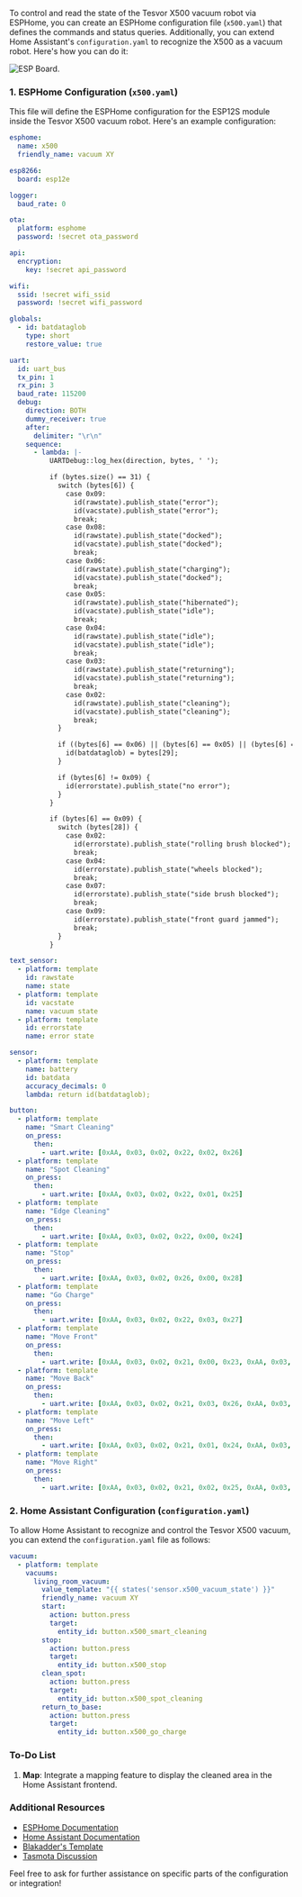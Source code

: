 To control and read the state of the Tesvor X500 vacuum robot via ESPHome, you can create an ESPHome configuration file (`x500.yaml`) that defines the commands and status queries. Additionally, you can extend Home Assistant's `configuration.yaml` to recognize the X500 as a vacuum robot. Here's how you can do it:

![ESP Board.](https://github.com/johkn/tesvor-x500-esphome-vacuum/blob/main/ESP12S%20Board.png)

### 1. ESPHome Configuration (`x500.yaml`)

This file will define the ESPHome configuration for the ESP12S module inside the Tesvor X500 vacuum robot. Here's an example configuration:

```yaml
esphome:
  name: x500
  friendly_name: vacuum XY

esp8266:
  board: esp12e

logger:
  baud_rate: 0

ota:
  platform: esphome
  password: !secret ota_password

api:
  encryption:
    key: !secret api_password

wifi:
  ssid: !secret wifi_ssid
  password: !secret wifi_password

globals:
  - id: batdataglob
    type: short
    restore_value: true

uart:
  id: uart_bus
  tx_pin: 1
  rx_pin: 3
  baud_rate: 115200
  debug:
    direction: BOTH
    dummy_receiver: true
    after:
      delimiter: "\r\n"
    sequence:
      - lambda: |-
          UARTDebug::log_hex(direction, bytes, ' ');

          if (bytes.size() == 31) {
            switch (bytes[6]) {
              case 0x09:
                id(rawstate).publish_state("error");
                id(vacstate).publish_state("error");
                break;
              case 0x08:
                id(rawstate).publish_state("docked");
                id(vacstate).publish_state("docked");
                break;
              case 0x06:
                id(rawstate).publish_state("charging");
                id(vacstate).publish_state("docked");
                break;
              case 0x05:
                id(rawstate).publish_state("hibernated");
                id(vacstate).publish_state("idle");
                break;
              case 0x04:
                id(rawstate).publish_state("idle");
                id(vacstate).publish_state("idle");
                break;
              case 0x03:
                id(rawstate).publish_state("returning");
                id(vacstate).publish_state("returning");
                break;
              case 0x02:
                id(rawstate).publish_state("cleaning");
                id(vacstate).publish_state("cleaning");
                break;
            }

            if ((bytes[6] == 0x06) || (bytes[6] == 0x05) || (bytes[6] == 0x04) || (bytes[6] == 0x02)) {
              id(batdataglob) = bytes[29];
            }

            if (bytes[6] != 0x09) {
              id(errorstate).publish_state("no error");
            }
          }

          if (bytes[6] == 0x09) {
            switch (bytes[28]) {
              case 0x02:
                id(errorstate).publish_state("rolling brush blocked");
                break;
              case 0x04:
                id(errorstate).publish_state("wheels blocked");
                break;
              case 0x07:
                id(errorstate).publish_state("side brush blocked");
                break;
              case 0x09:
                id(errorstate).publish_state("front guard jammed");
                break;
            }
          }

text_sensor:
  - platform: template
    id: rawstate
    name: state
  - platform: template
    id: vacstate
    name: vacuum state    
  - platform: template
    id: errorstate
    name: error state

sensor:
  - platform: template
    name: battery
    id: batdata
    accuracy_decimals: 0
    lambda: return id(batdataglob);

button:
  - platform: template
    name: "Smart Cleaning"
    on_press:
      then:
        - uart.write: [0xAA, 0x03, 0x02, 0x22, 0x02, 0x26]
  - platform: template
    name: "Spot Cleaning"
    on_press:
      then:
        - uart.write: [0xAA, 0x03, 0x02, 0x22, 0x01, 0x25]
  - platform: template
    name: "Edge Cleaning"
    on_press:
      then:
        - uart.write: [0xAA, 0x03, 0x02, 0x22, 0x00, 0x24]
  - platform: template
    name: "Stop"
    on_press:
      then:
        - uart.write: [0xAA, 0x03, 0x02, 0x26, 0x00, 0x28]
  - platform: template
    name: "Go Charge"
    on_press:
      then:
        - uart.write: [0xAA, 0x03, 0x02, 0x22, 0x03, 0x27]
  - platform: template
    name: "Move Front"
    on_press:
      then:
        - uart.write: [0xAA, 0x03, 0x02, 0x21, 0x00, 0x23, 0xAA, 0x03, 0x02, 0x21, 0x04, 0x27]
  - platform: template
    name: "Move Back"
    on_press:
      then:
        - uart.write: [0xAA, 0x03, 0x02, 0x21, 0x03, 0x26, 0xAA, 0x03, 0x02, 0x21, 0x04, 0x27]
  - platform: template
    name: "Move Left"
    on_press:
      then:
        - uart.write: [0xAA, 0x03, 0x02, 0x21, 0x01, 0x24, 0xAA, 0x03, 0x02, 0x21, 0x04, 0x27]
  - platform: template
    name: "Move Right"
    on_press:
      then:
        - uart.write: [0xAA, 0x03, 0x02, 0x21, 0x02, 0x25, 0xAA, 0x03, 0x02, 0x21, 0x04, 0x27]
```

### 2. Home Assistant Configuration (`configuration.yaml`)

To allow Home Assistant to recognize and control the Tesvor X500 vacuum, you can extend the `configuration.yaml` file as follows:

```yaml
vacuum:
  - platform: template
    vacuums:
      living_room_vacuum:
        value_template: "{{ states('sensor.x500_vacuum_state') }}"
        friendly_name: vacuum XY
        start:
          action: button.press
          target:
            entity_id: button.x500_smart_cleaning
        stop:
          action: button.press
          target:
            entity_id: button.x500_stop
        clean_spot:
          action: button.press
          target:
            entity_id: button.x500_spot_cleaning
        return_to_base:
          action: button.press
          target:
            entity_id: button.x500_go_charge
```

### To-Do List

1. **Map**: Integrate a mapping feature to display the cleaned area in the Home Assistant frontend.

### Additional Resources

- [ESPHome Documentation](https://esphome.io/)
- [Home Assistant Documentation](https://www.home-assistant.io/docs/)
- [Blakadder's Template](https://templates.blakadder.com/dealdig_Robvaccum_8.html)
- [Tasmota Discussion](https://github.com/arendst/Tasmota/issues/19554#issuecomment-)

Feel free to ask for further assistance on specific parts of the configuration or integration!
